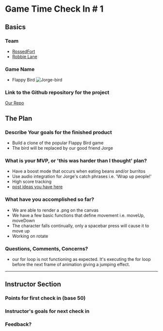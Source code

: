 # Game Time Check In # 1

## Basics

### Team
- [RossedFort](https://github.com/rossedfort)
- [Robbie Lane](https://github.com/robbielane)

### Game Name
- Flappy Bird
![Jorge-bird](http://i.imgur.com/Vz3yRKZ.png)

### Link to the Github repository for the project
[Our Repo](https://github.com/robbielane/flappy-bird)

## The Plan

### Describe Your goals for the finished product

- Build a clone of the popular Flappy Bird game
- The bird will be replaced by our good friend Jorge

### What is your MVP, or 'this was harder than I thought' plan?

- Have a boost mode that occurs when eating beans and/or burritos
- Use audio integration for Jorge's catch phrases i.e. 'Wrap up people!'
- High score tracking
- [post ideas you have here](https://github.com/robbielane/flappy-bird/issues)

### What have you accomplished so far?

- We are able to render a .png on the canvas
- We have a few basic functions that define movement i.e. moveUp, moveDown
- The character falls continually, only a spacebar press will cause it to move up
- Working on rotate

### Questions, Comments, Concerns?

- our for loop is not functioning as expected. It's executing the for loop before
the next frame of animation giving a jumping effect.

-----

## Instructor Section

### Points for first check in (base 50)

### Instructor's goals for next check in

### Feedback?
